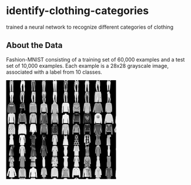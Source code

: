 # identify-clothing-categories
trained a neural network to recognize different categories of clothing

## About the Data
Fashion-MNIST consisting of a training set of 60,000 examples and a test set of 10,000 examples. Each example is a 28x28 grayscale image, associated with a label from 10 classes.

![pic](fmnist.JPG)
